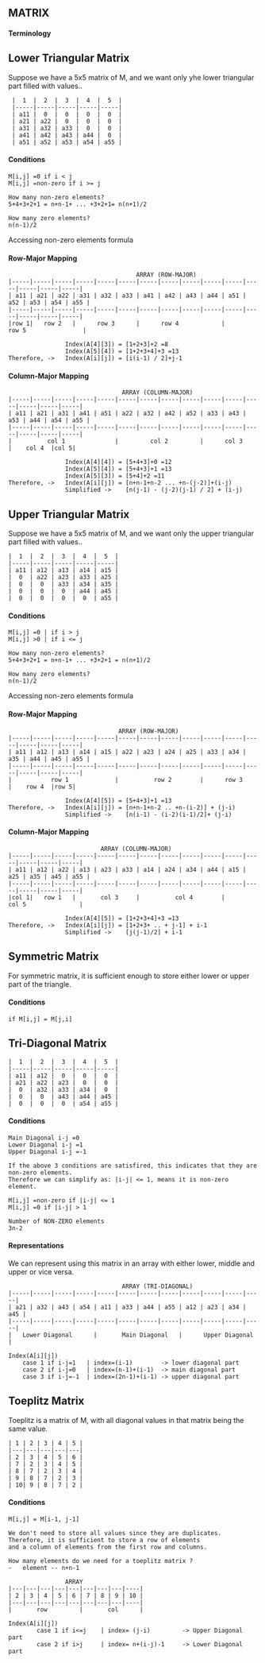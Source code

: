 MATRIX
--
#### Terminology


## Lower Triangular Matrix
Suppose we have a 5x5 matrix of M, and we want only yhe lower triangular part filled with values..  

     |  1  |  2  |  3  |  4  |  5  |
     |-----|-----|-----|-----|-----|
     | a11 |  0  |  0  |  0  |  0  |
     | a21 | a22 |  0  |  0  |  0  |
     | a31 | a32 | a33 |  0  |  0  |
     | a41 | a42 | a43 | a44 |  0  |
     | a51 | a52 | a53 | a54 | a55 |

#### Conditions
    
    M[i,j] =0 if i < j
    M[i,j] =non-zero if i >= j
    
    How many non-zero elements?
    5+4+3+2+1 = n+n-1+ ... +3+2+1= n(n+1)/2
    
    How many zero elements?
    n(n-1)/2

Accessing non-zero elements formula   
#### Row-Major Mapping

                                        ARRAY (ROW-MAJOR)
    |-----|-----|-----|-----|-----|-----|-----|-----|-----|-----|-----|-----|-----|-----|-----|
    | a11 | a21 | a22 | a31 | a32 | a33 | a41 | a42 | a43 | a44 | a51 | a52 | a53 | a54 | a55 |
    |-----|-----|-----|-----|-----|-----|-----|-----|-----|-----|-----|-----|-----|-----|-----|
    |row 1|   row 2   |      row 3      |      row 4            |        row 5                |

                    Index(A[4][3]) = [1+2+3]+2 =8
                    Index(A[5][4]) = [1+2+3+4]+3 =13
    Therefore, ->   Index(A[i][j]) = [i(i-1) / 2]+j-1
        
#### Column-Major Mapping

                                    ARRAY (COLUMN-MAJOR)
    |-----|-----|-----|-----|-----|-----|-----|-----|-----|-----|-----|-----|-----|-----|-----|
    | a11 | a21 | a31 | a41 | a51 | a22 | a32 | a42 | a52 | a33 | a43 | a53 | a44 | a54 | a55 |
    |-----|-----|-----|-----|-----|-----|-----|-----|-----|-----|-----|-----|-----|-----|-----|
    |          col 1              |         col 2         |      col 3      |    col 4  |col 5|

                    Index(A[4][4]) = [5+4+3]+0 =12
                    Index(A[5][4]) = [5+4+3]+1 =13
                    Index(A[5][3]) = [5+4]+2 =11
    Therefore, ->   Index(A[i][j]) = [n+n-1+n-2 ... +n-(j-2)]+(i-j)
                    Simplified ->    [n(j-1) - (j-2)(j-1) / 2] + (i-j)
                    
                    
## Upper Triangular Matrix
Suppose we have a 5x5 matrix of M, and we want only the upper triangular part filled with values..  
    
    |  1  |  2  |  3  |  4  |  5  |
    |-----|-----|-----|-----|-----|
    | a11 | a12 | a13 | a14 | a15 |
    |  0  | a22 | a23 | a33 | a25 |
    |  0  |  0  | a33 | a34 | a35 | 
    |  0  |  0  |  0  | a44 | a45 |
    |  0  |  0  |  0  |  0  | a55 |
    
#### Conditions
    
    M[i,j] =0 | if i > j
    M[i,j] >0 | if i <= j
    
    How many non-zero elements?
    5+4+3+2+1 = n+n-1+ ... +3+2+1 = n(n+1)/2
    
    How many zero elements?
    n(n-1)/2
 
Accessing non-zero elements formula       
#### Row-Major Mapping

                                   ARRAY (ROW-MAJOR)
    |-----|-----|-----|-----|-----|-----|-----|-----|-----|-----|-----|-----|-----|-----|-----|
    | a11 | a12 | a13 | a14 | a15 | a22 | a23 | a24 | a25 | a33 | a34 | a35 | a44 | a45 | a55 |
    |-----|-----|-----|-----|-----|-----|-----|-----|-----|-----|-----|-----|-----|-----|-----|
    |           row 1             |          row 2        |      row 3      |    row 4  |row 5|

                    Index(A[4][5]) = [5+4+3]+1 =13
    Therefore, ->   Index(A[i][j]) = [n+n-1+n-2 .. +n-(i-2)] + (j-i)
                    Simplified ->    [n(i-1) - (i-2)(i-1)/2]+ (j-i)
        
#### Column-Major Mapping

                              ARRAY (COLUMN-MAJOR)
    |-----|-----|-----|-----|-----|-----|-----|-----|-----|-----|-----|-----|-----|-----|-----|
    | a11 | a12 | a22 | a13 | a23 | a33 | a14 | a24 | a34 | a44 | a15 | a25 | a35 | a45 | a55 |
    |-----|-----|-----|-----|-----|-----|-----|-----|-----|-----|-----|-----|-----|-----|-----|
    |col 1|   row 1   |       col 3     |          col 4        |         col 5               |

                    Index(A[4][5]) = [1+2+3+4]+3 =13
    Therefore, ->   Index(A[i][j]) = [1+2+3+ .. + j-1] + i-1
                    Simplified ->    [j(j-1)/2] + i-1
                    
## Symmetric Matrix
For symmetric matrix, it is sufficient enough to store either lower or upper part of the triangle.  
#### Conditions

    if M[i,j] = M[j,i]
    
## Tri-Diagonal Matrix

    |  1  |  2  |  3  |  4  |  5  |
    |-----|-----|-----|-----|-----|
    | a11 | a12 |  0  |  0  |  0  |
    | a21 | a22 | a23 |  0  |  0  |
    |  0  | a32 | a33 | a34 |  0  |
    |  0  |  0  | a43 | a44 | a45 |
    |  0  |  0  |  0  | a54 | a55 |

#### Conditions
    Main Diagonal i-j =0
    Lower Diagonal i-j =1
    Upper Diagonal i-j =-1
    
    If the above 3 conditions are satisfired, this indicates that they are non-zero elements.
    Therefore we can simplify as: |i-j| <= 1, means it is non-zero element.

    M[i,j] =non-zero if |i-j| <= 1
    M[i,j] =0 if |i-j| > 1
    
    Number of NON-ZERO elements
    3n-2

#### Representations
We can represent using this matrix in an array with either lower, middle and upper or vice versa.  


                                    ARRAY (TRI-DIAGONAL)
    |-----|-----|-----|-----|-----|-----|-----|-----|-----|-----|-----|-----|
    | a21 | a32 | a43 | a54 | a11 | a33 | a44 | a55 | a12 | a23 | a34 | a45 |
    |-----|-----|-----|-----|-----|-----|-----|-----|-----|-----|-----|-----|
    |   Lower Diagonal      |       Main Diagonal   |      Upper Diagonal   |
    
    Index(A[i][j])
        case 1 if i-j=1   | index=(i-1)        -> lower diagonal part
        case 2 if i-j=0   | index=(n-1)+(i-1)  -> main diagonal part
        case 3 if i-j=-1  | index=(2n-1)+(i-1) -> upper diagonal part
        
        
## Toeplitz Matrix
Toeplitz is a matrix of M, with all diagonal values in that matrix being the same value.  

    | 1 | 2 | 3 | 4 | 5 |
    |---|---|---|---|---|
    | 2 | 3 | 4 | 5 | 6 |
    | 7 | 2 | 3 | 4 | 5 |
    | 8 | 7 | 2 | 3 | 4 |
    | 9 | 8 | 7 | 2 | 3 |
    | 10| 9 | 8 | 7 | 2 |

#### Conditions
    M[i,j] = M[i-1, j-1]
    
    We don't need to store all values since they are duplicates. Therefore, it is sufficient to store a row of elements  
    and a column of elements from the first row and columns.  
    
    How many elements do we need for a toeplitz matrix ?
    -   element -- n+n-1
    
                    ARRAY
    |---|---|---|---|---|---|---|---|----|
    | 2 | 3 | 4 | 5 | 6 | 7 | 8 | 9 | 10 |
    |---|---|---|---|---|---|---|---|----|
    |       row         |       col      |
    
    Index(A[i][j])
            case 1 if i<=j    | index= (j-i)         -> Upper Diagonal part
            case 2 if i>j     | index= n+(i-j)-1     -> Lower Diagonal part
